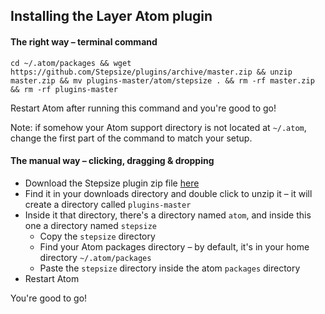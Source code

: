 ## Installing the Layer Atom plugin

#### The right way – terminal command

`cd ~/.atom/packages && wget https://github.com/Stepsize/plugins/archive/master.zip && unzip master.zip && mv plugins-master/atom/stepsize . && rm -rf master.zip && rm -rf plugins-master`

Restart Atom after running this command and you're good to go!

Note: if somehow your Atom support directory is not located at `~/.atom`, change the first part of the command to match your setup.

#### The manual way – clicking, dragging & dropping

- Download the Stepsize plugin zip file [here](https://github.com/Stepsize/plugins/archive/master.zip)
- Find it in your downloads directory and double click to unzip it – it will create a directory called `plugins-master`
- Inside it that directory, there's a directory named `atom`, and inside this one a directory named `stepsize`
  - Copy the `stepsize` directory
  - Find your Atom packages directory – by default, it's in your home directory `~/.atom/packages`
  - Paste the `stepsize` directory inside the atom `packages` directory
- Restart Atom

You're good to go!
